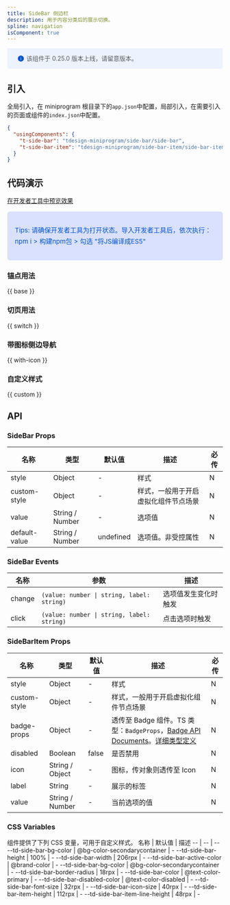 ```yaml
---
title: SideBar 侧边栏
description: 用于内容分类后的展示切换。
spline: navigation
isComponent: true
---
```


<div style="background: #ecf2fe; display: flex; align-items: center; line-height: 20px; padding: 14px 24px; border-radius: 3px; color: #555a65">
  <svg fill="none" viewBox="0 0 16 16" width="16px" height="16px" style="margin-right: 5px">
    <path fill="#0052d9" d="M8 15A7 7 0 108 1a7 7 0 000 14zM7.4 4h1.2v1.2H7.4V4zm.1 2.5h1V12h-1V6.5z" fillOpacity="0.9"></path>
  </svg>
  该组件于 0.25.0 版本上线，请留意版本。
</div>

## 引入

全局引入，在 miniprogram 根目录下的`app.json`中配置，局部引入，在需要引入的页面或组件的`index.json`中配置。

```json
{
  "usingComponents": {
    "t-side-bar": "tdesign-miniprogram/side-bar/side-bar",
    "t-side-bar-item": "tdesign-miniprogram/side-bar-item/side-bar-item",
  }
}
```

## 代码演示

<a href="https://developers.weixin.qq.com/s/fL9gNim87GSp" title="在开发者工具中预览效果" target="_blank" rel="noopener noreferrer"> 在开发者工具中预览效果 </a>

<blockquote style="background-color: #d9e1ff; font-size: 15px; line-height: 26px;margin: 16px 0 0;padding: 16px; border-radius: 6px; color: #0052d9" >
<p>Tips: 请确保开发者工具为打开状态。导入开发者工具后，依次执行：npm i > 构建npm包 > 勾选 "将JS编译成ES5"</p>
</blockquote>

### 锚点用法

{{ base }}

### 切页用法

{{ switch }}

### 带图标侧边导航

{{ with-icon }}

### 自定义样式

{{ custom }}

## API

### SideBar Props

名称 | 类型 | 默认值 | 描述 | 必传
-- | -- | -- | -- | --
style | Object | - | 样式 | N
custom-style | Object | - | 样式，一般用于开启虚拟化组件节点场景 | N
value | String / Number | - | 选项值 | N
default-value | String / Number | undefined | 选项值。非受控属性 | N

### SideBar Events

名称 | 参数 | 描述
-- | -- | --
change | `(value: number \| string, label: string)` | 选项值发生变化时触发
click | `(value: number \| string, label: string)` | 点击选项时触发


### SideBarItem Props

名称 | 类型 | 默认值 | 描述 | 必传
-- | -- | -- | -- | --
style | Object | - | 样式 | N
custom-style | Object | - | 样式，一般用于开启虚拟化组件节点场景 | N
badge-props | Object | - | 透传至 Badge 组件。TS 类型：`BadgeProps`，[Badge API Documents](./badge?tab=api)。[详细类型定义](https://github.com/Tencent/tdesign-miniprogram/tree/develop/src/side-bar-item/type.ts) | N
disabled | Boolean | false | 是否禁用 | N
icon | String / Object | - | 图标，传对象则透传至 Icon | N
label | String | - | 展示的标签 | N
value | String / Number | - | 当前选项的值 | N

### CSS Variables

组件提供了下列 CSS 变量，可用于自定义样式。
名称 | 默认值 | 描述 
-- | -- | --
--td-side-bar-bg-color | @bg-color-secondarycontainer | - 
--td-side-bar-height | 100% | - 
--td-side-bar-width | 206rpx | - 
--td-side-bar-active-color | @brand-color | - 
--td-side-bar-bg-color | @bg-color-secondarycontainer | - 
--td-side-bar-border-radius | 18rpx | - 
--td-side-bar-color | @text-color-primary | - 
--td-side-bar-disabled-color | @text-color-disabled | - 
--td-side-bar-font-size | 32rpx | - 
--td-side-bar-icon-size | 40rpx | - 
--td-side-bar-item-height | 112rpx | - 
--td-side-bar-item-line-height | 48rpx | - 
